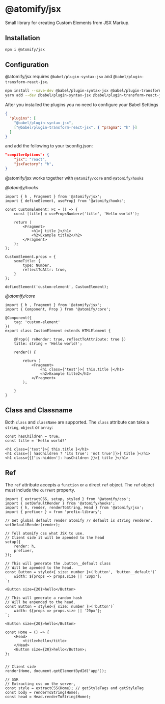 # @atomify/jsx
Small library for creating Custom Elements from JSX Markup.

## Installation
```sh
npm i @atomify/jsx
```

## Configuration
@atomify/jsx requires `@babel/plugin-syntax-jsx` and `@babel/plugin-transform-react-jsx`.

```sh
npm install --save-dev @babel/plugin-syntax-jsx @babel/plugin-transform-react-jsx
yarn add --dev @babel/plugin-syntax-jsx @babel/plugin-transform-react-jsx
```

After you installed the plugins you no need to configure your Babel Settings

```json
{
  "plugins": [
    "@babel/plugin-syntax-jsx",
    ["@babel/plugin-transform-react-jsx", { "pragma": "h" }]
  ]
}
```

and add the following to your tsconfig.json:

```json
"compilerOptions": {
    "jsx": "react",
    "jsxFactory": "h",
}
```

@atomify/jsx works together with `@atomify/core` and `@atomify/hooks`

*@atomify/hooks*

```tsx
import { h , Fragment } from '@atomify/jsx';
import { defineElement, useProp} from '@atomify/hooks';

const CustomElement: FC = () => {
    const [title] = useProp<Number>('title', 'Hello world!');

    return (
        <Fragment>
            <h1>{ title }</h1>
            <h2>Example title2</h2>
        </Fragment>
    );
};

CustomElement.props = {
    someTitle: {
        type: Number,
        reflectToAttr: true,
    }
};

defineElement('custom-element', CustomElement);
```

*@atomify/core*

```tsx
import { h , Fragment } from '@atomify/jsx';
import { Component, Prop } from '@atomify/core';

@Component({
    tag: 'custom-element'
})
export class CustomElement extends HTMLElement {

    @Prop({ reRender: true, reflectToAttribute: true })
    title: string = 'Hello world!';

    render() {

        return (
            <Fragment>
                <h1 class={'test'}>{ this.title }</h1>
                <h2>Example title2</h2>
            </Fragment>
        );

    }
}
```

## Class and Classname
Both `class` and `className` are supported. The `class` attribute can take a `string`, `object` or `array`:

```tsx
const hasChildren = true;
const title = 'Hello world!'

<h1 class={'test'}>{ this.title }</h1>
<h1 class={[ hasChildren ? 'its true': 'not true']}>{ title }</h1>
<h1 class={{['is-hidden']: hasChildren }}>{ title }</h1>
```

## Ref
The `ref` attribute accepts a `function` or a direct `ref` object. The `ref` object must include the `current` property.

```tsx
import { extractCSS, setup, styled } from '@atomify/css';
import { setDefaultRender } from '@atomify/hooks';
import { h, render, renderToString, Head } from '@atomify/jsx';
import { prefixer } = from 'prefix-library';

// Set global default render atomify // default is string renderer.
setDefaultRender(render);

// Tell atomify css what JSX to use.
// Client side it will be apended to the head
setup({
    render: h,
    prefixer,
});

// This will generate the .button__default class
// Will be apended to the head.
const Button = styled<{ size: number }>('button', 'button__default')`
    width: ${props => props.size || '20px'};
`;

<Button size={20}>hello</Button>

// This will generate a random hash
// Will be anpended to the head.
const Button = styled<{ size: number }>('button')`
    width: ${props => props.size || '20px'};
`;

<Button size={20}>hello</Button>

const Home = () => {
    <Head>
        <title>hello</title>
    </Head>
    <Button size={20}>hello</Button>;
};


// Client side
render(Home, document.qetElementBydId('app'));

// SSR
// Extracting css on the server,
const style = extractCSS(Home); // getStyleTags and getStyleTag
const body = renderToString(Home);
const head = Head.renderToString(Home);
```